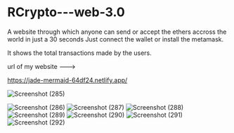 # RCrypto---web-3.0


A website through which anyone can send or accept the ethers accross the world in just a 30 seconds
Just connect the wallet or install the metamask.

It shows the total transactions made by the users.

url of my website --->
   
  https://jade-mermaid-64df24.netlify.app/ 
  
  
  
![Screenshot (285)](https://user-images.githubusercontent.com/87107030/163526047-00445c75-a160-4867-adda-1e3acf359d2f.png)


![Screenshot (286)](https://user-images.githubusercontent.com/87107030/163526089-faec3cd4-7d81-4d11-8fad-7a9e458f2ab1.png)
![Screenshot (287)](https://user-images.githubusercontent.com/87107030/163526110-3090d026-16d6-4e6e-bff3-d3beebefaf1f.png)
![Screenshot (288)](https://user-images.githubusercontent.com/87107030/163526136-eeafb3f4-f9c5-41cf-af6b-82deed339b1b.png)
![Screenshot (289)](https://user-images.githubusercontent.com/87107030/163526153-2060d8c6-0048-4529-b8a9-e294a3edd63b.png)
![Screenshot (290)](https://user-images.githubusercontent.com/87107030/163526167-2b7a9276-b483-4e5c-b480-b6b2db544a6a.png)
![Screenshot (291)](https://user-images.githubusercontent.com/87107030/163526188-e3b2b255-d2aa-47c4-a1be-5c10bd0500e2.png)
![Screenshot (292)](https://user-images.githubusercontent.com/87107030/163526203-c52a60a0-0d14-49c5-927e-36ca6237e2a3.png)
